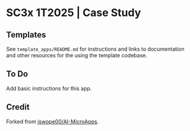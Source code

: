 # SC3x 1T2025 | Case Study

## Templates

See `template_apps/README.md` for instructions and links to documentation and other resources for the using the template codebase.

## To Do

Add basic instructions for this app.

## Credit

Forked from [jswope00/AI-MicroApps](https://github.com/jswope00/AI-MicroApps).
